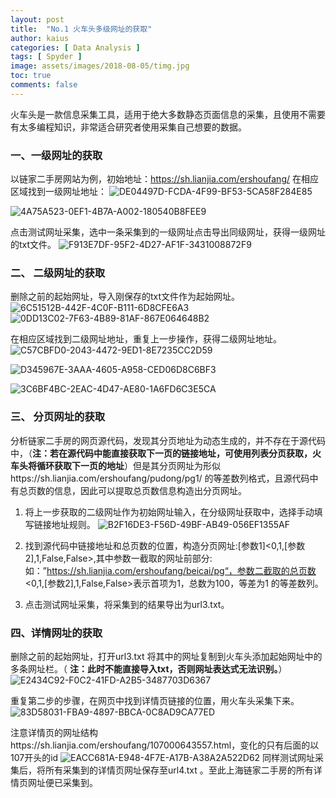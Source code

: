 ```yaml
---
layout: post
title:  "No.1 火车头多级网址的获取"
author: kaius
categories: [ Data Analysis ]
tags: [ Spyder ]
image: assets/images/2018-08-05/timg.jpg
toc: true
comments: false
---
```


火车头是一款信息采集工具，适用于绝大多数静态页面信息的采集，且使用不需要有太多编程知识，非常适合研究者使用采集自己想要的数据。

### 一、一级网址的获取

以链家二手房网站为例，初始地址：https://sh.lianjia.com/ershoufang/
在相应区域找到一级网址地址：
![DE04497D-FCDA-4F99-BF53-5CA58F284E85]({{site.baseurl}}/assets/images/2018-08-05/DE04497D-FCDA-4F99-BF53-5CA58F284E85.png)

![4A75A523-0EF1-4B7A-A002-180540B8FEE9]({{site.baseurl}}/assets/images/2018-08-05/4A75A523-0EF1-4B7A-A002-180540B8FEE9.png)


点击测试网址采集，选中一条采集到的一级网址点击导出同级网址，获得一级网址的txt文件。
![F913E7DF-95F2-4D27-AF1F-3431008872F9]({{site.baseurl}}/assets/images/2018-08-05/F913E7DF-95F2-4D27-AF1F-3431008872F9.png)

### 二、 二级网址的获取

删除之前的起始网址，导入刚保存的txt文件作为起始网址。
![6C51512B-442F-4C0F-B111-6D8CFE6A3]({{site.baseurl}}/assets/images/2018-08-05/6C51512B-442F-4C0F-B111-6D8CFE6A3C48.png)
![0DD13C02-7F63-4B89-81AF-867E064648B2]({{site.baseurl}}/assets/images/2018-08-05/0DD13C02-7F63-4B89-81AF-867E064648B2.png)

在相应区域找到二级网址地址，重复上一步操作，获得二级网址地址。
![C57CBFD0-2043-4472-9ED1-8E7235CC2D59]({{site.baseurl}}/assets/images/2018-08-05/C57CBFD0-2043-4472-9ED1-8E7235CC2D59.png)


![D345967E-3AAA-4605-A958-CED06D8C6BF3]({{site.baseurl}}/assets/images/2018-08-05/D345967E-3AAA-4605-A958-CED06D8C6BF3.png)

![3C6BF4BC-2EAC-4D47-AE80-1A6FD6C3E5CA]({{site.baseurl}}/assets/images/2018-08-05/3C6BF4BC-2EAC-4D47-AE80-1A6FD6C3E5CA.png)

### 三、 分页网址的获取

分析链家二手房的网页源代码，发现其分页地址为动态生成的，并不存在于源代码中，（**注：若在源代码中能直接获取下一页的链接地址，可使用列表分页获取，火车头将循环获取下一页的地址**）但是其分页网址为形似https://sh.lianjia.com/ershoufang/pudong/pg1/ 的等差数列格式，且源代码中有总页数的信息，因此可以提取总页数信息构造出分页网址。

1. 将上一步获取的二级网址作为初始网址输入，在分级网址获取中，选择手动填写链接地址规则。
![B2F16DE3-F56D-49BF-AB49-056EF1355AF]({{site.baseurl}}/assets/images/2018-08-05/B2F16DE3-F56D-49BF-AB49-056EF1355AFC.png)

2. 找到源代码中链接地址和总页数的位置，构造分页网址:[参数1]<0,1,[参数2],1,False,False>,其中参数一截取的网址前部分:如：”https://sh.lianjia.com/ershoufang/beicai/pg“，参数二截取的总页数<0,1,[参数2],1,False,False>表示首项为1，总数为100，等差为1 的等差数列。
3. 点击测试网址采集，将采集到的结果导出为url3.txt。

### 四、详情网址的获取
删除之前的起始网址，打开url3.txt 将其中的网址复制到火车头添加起始网址中的多条网址栏。（ **注：此时不能直接导入txt，否则网址表达式无法识别。**）
![E2434C92-F0C2-41FD-A2B5-3487703D6367]({{site.baseurl}}/assets/images/2018-08-05/E2434C92-F0C2-41FD-A2B5-3487703D6367.png)

重复第二步的步骤，在网页中找到详情页链接的位置，用火车头采集下来。
![83D58031-FBA9-4897-BBCA-0C8AD9CA77ED]({{site.baseurl}}/assets/images/2018-08-05/83D58031-FBA9-4897-BBCA-0C8AD9CA77ED.png)

注意详情页的网址结构https://sh.lianjia.com/ershoufang/107000643557.html，变化的只有后面的以107开头的id
![EACC681A-E948-4F7E-A17B-A38A2A522D62]({{site.baseurl}}/assets/images/2018-08-05/EACC681A-E948-4F7E-A17B-A38A2A522D62.png)
同样测试网址采集后，将所有采集到的详情页网址保存至url4.txt 。至此上海链家二手房的所有详情页网址便已采集到。

